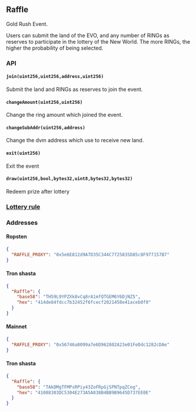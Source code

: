 ## Raffle

Gold Rush Event.  

Users can submit the land of the EVO, and any number of RINGs as reserves to participate in the lottery of the New World. The more RINGs, the higher the probability of being selected. 

### API

#### `join(uint256,uint256,address,uint256)`
Submit the land and RINGs as reserves to join the event. 

#### `changeAmount(uint256,uint256)`
Change the ring amount which joined the event.

#### `changeSubAddr(uint256,address)`
Change the dvm address which use to receive new land.

#### `exit(uint256)`
Exit the event

#### `draw(uint256,bool,bytes32,uint8,bytes32,bytes32)`
Redeem prize after lottery

### [Lottery rule](./Lottery-en.md)

### Addresses

#### Ropsten
```json
{
  "RAFFLE_PROXY": "0x5e6E812d9A7D35C344C7725835D85c8F977157B7"
}
```

#### Tron shasta
```json
{
  "Raffle": {
  	"base58": "TH59L9YPZXk8vCq8rA1mfQTGEM6Y6DjNZ5",
	"hex": "414de84fdcc7b32452f6fcecf2021458e41aceb0f0"
  } 
}
```

#### Mainnet
```json
{
  "RAFFLE_PROXY": "0x56746a8099a7e6D962802A23e01FeDdc1282cDAe"
}
```

#### Tron shasta
```json
{
  "Raffle": {
  	"base58": "TAkDMgTFMPsRPiy43ZoFRpGjSPNTpqZCeg",
	"hex": "41088303DC5304E273A5A838B4BB9B9645D737EE0E"
  } 
}
```
